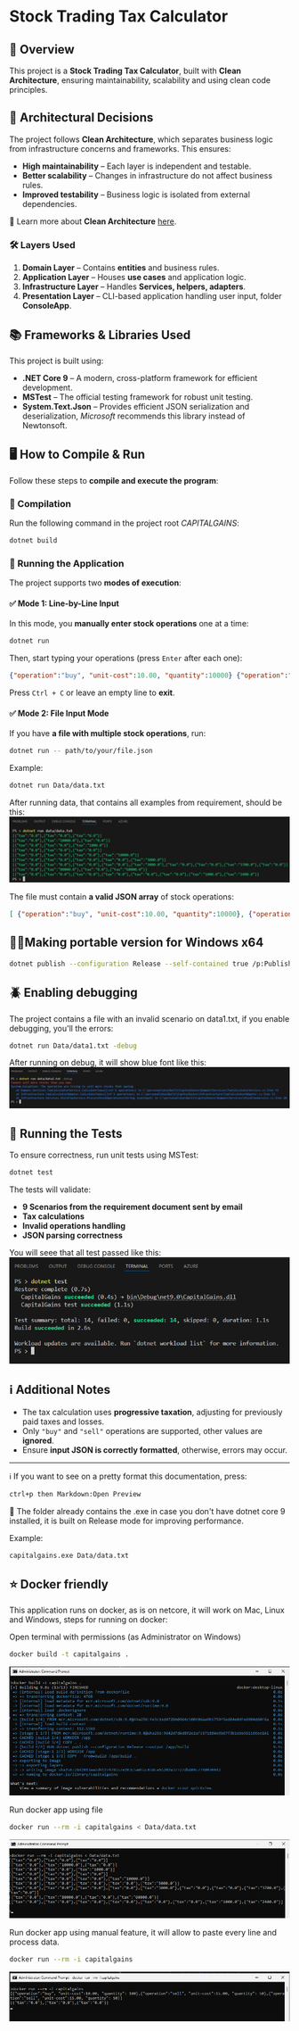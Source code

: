 # Stock Trading Tax Calculator

## 🚀 Overview
This project is a **Stock Trading Tax Calculator**, built with **Clean Architecture**, ensuring maintainability, scalability and using clean code principles.

## 📌 Architectural Decisions
The project follows **Clean Architecture**, which separates business logic from infrastructure concerns and frameworks. This ensures:
- **High maintainability** – Each layer is independent and testable.
- **Better scalability** – Changes in infrastructure do not affect business rules.
- **Improved testability** – Business logic is isolated from external dependencies.

📖 Learn more about **Clean Architecture** [here](https://www.geeksforgeeks.org/complete-guide-to-clean-architecture/).

### 🛠 Layers Used
1. **Domain Layer** – Contains **entities** and business rules.
2. **Application Layer** – Houses **use cases** and application logic.
3. **Infrastructure Layer** – Handles **Services, helpers, adapters**.
4. **Presentation Layer** – CLI-based application handling user input, folder **ConsoleApp**.

## 📚 Frameworks & Libraries Used
This project is built using:
- **.NET Core 9** – A modern, cross-platform framework for efficient development.
- **MSTest** – The official testing framework for robust unit testing.
- **System.Text.Json** – Provides efficient JSON serialization and deserialization, *Microsoft* recommends this library instead of Newtonsoft.

## 🖥️ How to Compile & Run
Follow these steps to **compile and execute the program**:

### 🔹 Compilation
Run the following command in the project root *CAPITALGAINS*:

```bash
dotnet build
```


### 🔹 Running the Application
The project supports two **modes of execution**:

#### ✅ Mode 1: Line-by-Line Input
In this mode, you **manually enter stock operations** one at a time:

```bash
dotnet run
```

Then, start typing your operations (press `Enter` after each one):
```json
{"operation":"buy", "unit-cost":10.00, "quantity":10000} {"operation":"sell", "unit-cost":20.00, "quantity":5000}
```


Press `Ctrl + C` or leave an empty line to **exit**.

#### ✅ Mode 2: File Input Mode
If you have **a file with multiple stock operations**, run:
```bash
dotnet run -- path/to/your/file.json
```
Example:
```bash
dotnet run Data/data.txt
```
After running data, that contains all examples from requirement, should be this:
![Tests](./img/examples.png)

The file must contain **a valid JSON array** of stock operations:
```json
[ {"operation":"buy", "unit-cost":10.00, "quantity":10000}, {"operation":"sell", "unit-cost":20.00, "quantity":5000} ]
```

## 🧑‍💻Making portable version for Windows x64
```bash
dotnet publish --configuration Release --self-contained true /p:PublishSingleFile=true --runtime win-x64
```

## 🪲 Enabling debugging
The project contains a file with an invalid scenario on data1.txt, if you enable debugging, you'll the errors:
```bash
dotnet run Data/data1.txt -debug
```
After running on debug, it will show blue font like this:
![Tests](./img/debugging.png)

## 🧪 Running the Tests
To ensure correctness, run unit tests using MSTest:

```bash
dotnet test
```

The tests will validate:
- **9 Scenarios from the requirement document sent by email**
- **Tax calculations**
- **Invalid operations handling**
- **JSON parsing correctness**

You will seee that all test passed like this:
![Tests](./img/tests.png)


## ℹ️ Additional Notes
- The tax calculation uses **progressive taxation**, adjusting for previously paid taxes and losses.
- Only `"buy"` and `"sell"` operations are supported, other values are **ignored**.
- Ensure **input JSON is correctly formatted**, otherwise, errors may occur.

---

ℹ️ If you want to see on a pretty format this documentation, press: 
```bash
ctrl+p then Markdown:Open Preview
```

🚀 The folder already contains the .exe in case you don't have dotnet core 9 installed, it is built on Release mode for improving performance.

Example:
```bash
capitalgains.exe Data/data.txt
```

## ⭐ Docker friendly
This application runs on docker, as is on netcore, it will work on Mac, Linux and Windows, steps for running on docker:

Open terminal with permissions (as Administrator on Windows)

```bash
docker build -t capitalgains .
```
![Docker build](./img/docker-build.png)

Run docker app using file
```bash
docker run --rm -i capitalgains < Data/data.txt
```
![Docker run file](./img/docker-run-file.png)

Run docker app using manual feature, it will allow to paste every line and process data.
```bash
docker run --rm -i capitalgains
```
![Docker run manual](./img/docker-run-manual.png)
